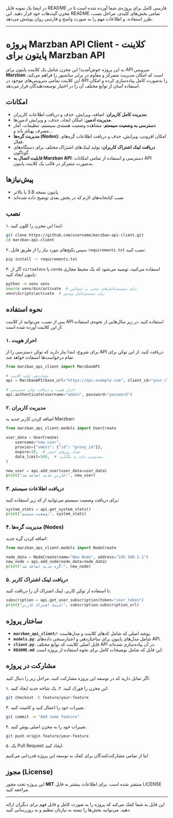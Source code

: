 در اینجا یک نمونه فایل README فارسی کامل برای پروژه‌ی شما آورده شده است تا در مخزن گیت‌هاب خود قرار دهید. این README تمامی بخش‌های کلیدی، مراحل نصب، طرز استفاده، و اطلاعات مهم را به صورت واضح و فارسی روان پوشش می‌دهد.

---

# پروژه Marzban API Client - کلاینت پایتون برای Marzban API

به این پروژه خوش‌آمدید! این مخزن شامل یک کلاینت پایتون برای API سرویس **Marzban** است که امکان مدیریت متمرکز و مقاوم در برابر سانسور را فراهم می‌کند. این کلاینت تمامی سرویس‌های موجود در API را به‌صورت کامل پیاده‌سازی کرده و امکان استفاده آسان از توابع مختلف آن را در اختیار توسعه‌دهندگان قرار می‌دهد.

## امکانات

- **مدیریت کامل کاربران**: اضافه، ویرایش، حذف و دریافت اطلاعات کاربران.
- **مدیریت ادمین**: امکان ایجاد، حذف، و ویرایش ادمین‌ها.
- **دسترسی به وضعیت سیستم**: مشاهده وضعیت هسته‌ی سیستم، تنظیمات، آمار مصرف پهنای باند و...
- **مدیریت گره‌ها (Nodes)**: امکان افزودن، ویرایش، حذف و دریافت اطلاعات گره‌های فعال.
- **دریافت لینک اشتراک کاربران**: تولید لینک‌های اشتراک مختلف برای دستگاه‌های گوناگون.
- **قابلیت اتصال به Marzban API**: دسترسی و استفاده از تمامی امکانات API به‌صورت متمرکز در قالب یک کلاینت پایتون.

## پیش‌نیازها

- پایتون نسخه 3.8 یا بالاتر
- نصب کتابخانه‌های لازم که در بخش بعدی توضیح داده شده‌اند

## نصب

۱. ابتدا این مخزن را کلون کنید:
   ```bash
   git clone https://github.com/username/marzban-api-client.git
   cd marzban-api-client
   ```

۲. سپس پکیج‌های مورد نیاز را از طریق فایل `requirements.txt` نصب کنید:
   ```bash
   pip install -r requirements.txt
   ```

۳. اگر از `virtualenv` یا `conda` استفاده می‌کنید، توصیه می‌شود که یک محیط مجازی پایتون ایجاد کنید:
   ```bash
   python -m venv venv
   source venv/bin/activate  # برای سیستم‌عامل‌های مبتنی بر لینوکس
   venv\Scripts\activate  # برای سیستم‌عامل ویندوز
   ```

## نحوه استفاده

پس از نصب، می‌توانید از کلاینت API استفاده کنید. در زیر مثال‌هایی از نحوه‌ی استفاده از این کلاینت آورده شده است:

### ۱. احراز هویت

برای شروع، ابتدا نیاز دارید که توکن دسترسی را از API دریافت کنید. از این توکن برای تمام درخواست‌ها استفاده خواهد شد.

```python
from marzban_api_client import MarzbanAPI

# مقداردهی اولیه کلاینت
api = MarzbanAPI(base_url="https://api.example.com", client_id="your_client_id", client_secret="your_client_secret")

# احراز هویت و دریافت توکن دسترسی
api.authenticate(username="admin", password="password")
```

### ۲. مدیریت کاربران

اضافه کردن کاربر جدید به Marzban:

```python
from marzban_api_client.models import UserCreate

user_data = UserCreate(
    username="new_user",
    proxies={"vmess": {"id": "proxy_id"}},
    expire=30,  # تعداد روزهای اعتبار
    data_limit=500,  # محدودیت داده به مگابایت
)

new_user = api.add_user(user_data=user_data)
print("کاربر جدید اضافه شد:", new_user)
```

### ۳. دریافت اطلاعات سیستم

برای دریافت وضعیت سیستم می‌توانید از کد زیر استفاده کنید:

```python
system_stats = api.get_system_stats()
print("وضعیت سیستم:", system_stats)
```

### ۴. مدیریت گره‌ها (Nodes)

اضافه کردن گره جدید:

```python
from marzban_api_client.models import NodeCreate

node_data = NodeCreate(name="New Node", address="192.168.1.1")
new_node = api.add_node(node_data=node_data)
print("گره جدید اضافه شد:", new_node)
```

### ۵. دریافت لینک اشتراک کاربر

با استفاده از توکن کاربر، لینک اشتراک آن را دریافت کنید:

```python
subscription = api.get_user_subscription(token="user_token")
print("لینک اشتراک کاربر:", subscription.subscription_url)
```

## ساختار پروژه

- **`marzban_api_client/`**: پوشه اصلی که شامل کدهای کلاینت و مدل‌هاست.
- **`models.py`**: شامل مدل‌های پایتون برای ساختار‌دهی و اعتبارسنجی داده‌های API.
- **`client.py`**: فایل اصلی کلاینت که توابع مختلف API در آن پیاده‌سازی شده‌اند.
- **`README.md`**: این فایل که شامل توضیحات کامل برای نحوه استفاده از پروژه است.

## مشارکت در پروژه

اگر تمایل دارید که در توسعه این پروژه مشارکت کنید، مراحل زیر را دنبال کنید:

۱. این مخزن را فورک کنید.
۲. یک شاخه جدید ایجاد کنید:
   ```bash
   git checkout -b feature/your-feature
   ```
۳. تغییرات خود را اعمال کنید و کامیت کنید.
   ```bash
   git commit -m "Add some feature"
   ```
۴. تغییرات خود را به مخزن اصلی پوش کنید.
   ```bash
   git push origin feature/your-feature
   ```
۵. یک Pull Request ایجاد کنید.

ما از تمامی مشارکت‌کنندگان برای کمک به توسعه این پروژه قدردانی می‌کنیم!

## مجوز (License)

این پروژه تحت مجوز **MIT** منتشر شده است. برای اطلاعات بیشتر به فایل LICENSE مراجعه کنید.

---

این فایل به شما کمک می‌کند که پروژه را به صورت کامل و قابل فهم برای دیگران ارائه دهید. می‌توانید بخش‌ها را بسته به نیازتان تنظیم و به روزرسانی کنید.